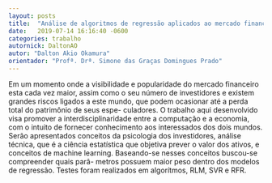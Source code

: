 ```yaml
---
layout: posts
title:  "Análise de algoritmos de regressão aplicados ao mercado financeiro"
date:   2019-07-14 16:16:40 -0600
categories: trabalho
autornick: DaltonAO
autor: "Dalton Akio Okamura"
orientador: "Profª. Drª. Simone das Graças Domingues Prado"
---
```

Em um momento onde a visibilidade e popularidade do mercado financeiro esta cada vez maior, assim como o seu número de investidores e existem grandes riscos ligados a este mundo, que podem ocasionar até a perda total do patrimônio de seus espe- culadores. O trabalho aqui desenvolvido visa promover a interdisciplinaridade entre a computação e a economia, com o intuito de fornecer conhecimento aos interessados dos dois mundos. Serão apresentados conceitos da psicologia dos investidores, análise técnica, que é a ciência estatística que objetiva prever o valor dos ativos, e conceitos de machine learning. Baseando-se nesses conceitos buscou-se compreender quais parâ- metros possuem maior peso dentro dos modelos de regressão. Testes foram realizados em algorítmos, RLM, SVR e RFR.
